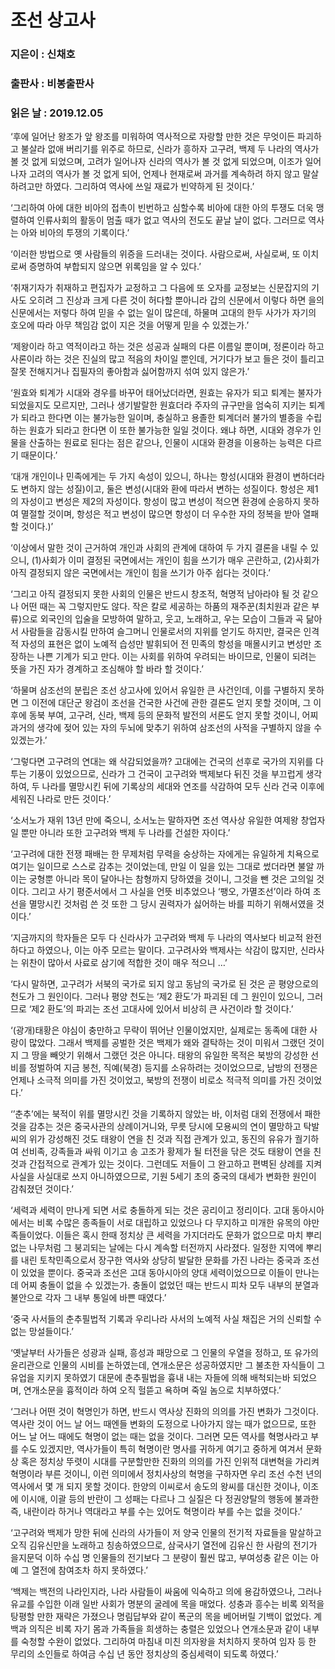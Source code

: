 # 조선 상고사
### 지은이 : 신채호
### 출판사 : 비봉출판사
### 읽은 날 : 2019.12.05

‘후에 일어난 왕조가 앞 왕조를 미워하여 역사적으로 자랑할 만한 것은 무엇이든 파괴하고 불살라 없애 버리기를 위주로 하므로, 신라가 흥하자 고구려, 백제 두 나라의 역사가 볼 것 없게 되었으며, 고려가 일어나자 신라의 역사가 볼 것 없게 되었으며, 이조가 일어나자 고려의 역사가 볼 것 없게 되어, 언제나 현재로써 과거를 계속하려 하지 않고 말살하려고만 하였다. 그리하여 역사에 쓰일 재료가 빈약하게 된 것이다.’

‘그리하여 아에 대한 비아의 접촉이 빈번하고 심할수록 비아에 대한 아의 투쟁도 더욱 맹렬하여 인류사회의 활동이 멈출 때가 없고 역사의 전도도 끝날 날이 없다. 그러므로 역사는 아와 비아의 투쟁의 기록이다.’

‘이러한 방법으로 옛 사람들의 위증을 드러내는 것이다. 사람으로써, 사실로써, 또 이치로써 증명하여 부합되지 않으면 위록임을 알 수 있다.’

‘취재기자가 취재하고 편집자가 교정하고 그 다음에 또 오자를 교정보는 신문잡지의 기사도 오히려 그 진상과 크게 다른 것이 허다할 뿐아니라 갑의 신문에서 이렇다 하면 을의 신문에서는 저렇다 하여 믿을 수 없는 일이 많은데, 하물며 고대의 한두 사가가 자기의 호오에 따라 아무 책임감 없이 지은 것을 어떻게 믿을 수 있겠는가.’

‘제왕이라 하고 역적이라고 하는 것은 성공과 실패의 다른 이름일 뿐이며, 정론이라 하고 사론이라 하는 것은 진실의 많고 적음의 차이일 뿐인데, 거기다가 보고 들은 것이 틀리고 잘못 전해지거나 집필자의 좋아함과 싫어함까지 섞여 있지 않은가.’

‘원효와 퇴계가 시대와 경우를 바꾸어 태어났더라면, 원효는 유자가 되고 퇴계는 불자가 되었을지도 모르지만, 그러나 생기발랄한 원효더라 주자의 규구만을 엄숙히 지키는 퇴계가 되라고 한다면 이는 불가능한 일이며, 충실하고 용졸한 퇴계더러 불가의 별종을 수립하는 원효가 되라고 한다면 이 또한 불가능한 일일 것이다. 왜냐 하면, 시대와 경우가 인물을 산출하는 원료로 된다는 점은 같으나, 인물이 시대와 환경을 이용하는 능력은 다르기 때문이다.’

‘대개 개인이나 민족에게는 두 가지 속성이 있으니, 하나는 항성(시대와 환경이 변하더라도 변하지 않는 성질)이고, 둘은 변성(시대와 환에 따라서 변하는 성질이다. 항성은 제1의 자성이고 변성은 제2의 자성이다. 항성이 많고 변성이 적으면 환경에 순응하지 못하여 멸절할 것이며, 항성은 적고 변성이 많으면 항성이 더 우수한 자의 정복을 받아 열패할 것이다.)’

‘이상에서 말한 것이 근거하여 개인과 사회의 관계에 대하여 두 가지 결론을 내릴 수 있으니, (1)사회가 이미 결정된 국면에서는 개인이 힘을 쓰기가 매우 곤란하고, (2)사회가 아직 결정되지 않은 국면에서는 개인이 힘을 쓰기가 아주 쉽다는 것이다.’

‘그리고 아직 결정되지 못한 사회의 인물은 반드시 창조적, 혁명적 남아라야 될 것 같으나 어떤 때는 꼭 그렇지만도 않다. 작은 칼로 세공하는 하품의 재주꾼(최치원과 같은 부류)으로 외국인의 입술을 모방하여 말하고, 웃고, 노래하고, 우는 모습이 그들과 곡 닮아서 사람들을 감동시킬 만하여 슬그머니 인물로서의 지위를 얻기도 하지만, 결국은 인격적 자성의 표현은 없이 노예적 습성만 발휘되어 전 민족의 항성을 매몰시키고 변성만 조장하는 나쁜 기계가 되고 만다. 이는 사회를 위하여 우려되는 바이므로, 인물이 되려는 뜻을 가진 자가 경계하고 조심해야 할 바라 할 것이다.’

‘하물며 삼조선의 분립은 조선 상고사에 있어서 유일한 큰 사건인데, 이를 구별하지 못하면 그 이전에 대단군 왕검이 조선을 건국한 사건에 관한 결론도 얻지 못할 것이며, 그 이후에 동북 부여, 고구려, 신라, 백제 등의 문화적 발전의 서론도 얻지 못할 것이니, 어찌 과거의 생각에 젖어 있는 자의 두뇌에 맞추기 위하여 삼조선의 사적을 구별하지 않을 수 있겠는가.’

‘그렇다면 고구려의 연대는 왜 삭감되었을까?
고대에는 건국의 선후로 국가의 지위를 다투는 기풍이 있었으므로, 신라가 그 건국이 고구려와 백제보다 뒤진 것을 부끄럽게 생각하여, 두 나라를 멸망시킨 뒤에 기록상의 세대와 연조를 삭감하여 모두 신라 건국 이후에 세워진 나라로 만든 것이다.’

‘소서노가 재위 13년 만에 죽으니, 소서노는 말하자면 조선 역사상 유일한 여제왕 창업자일 뿐만 아니라 또한 고구려와 백제 두 나라를 건설한 자이다.’

‘고구려에 대한 전쟁 패배는 한 무제처럼 무력을 숭상하는 자에게는 유일하게 치욕으로 여기는 일이므로 스스로 감추는 것이었는데, 만일 이 일을 있는 그대로 썼더라면 불알 까이는 궁형뿐 아니라 목이 달아나는 참형까지 당하였을 것이니, 그것을 뺀 것은 고의일 것이다. 그리고 사기 평준서에서 그 사실을 언뜻 비추었으나 ‘팽오, 가멸조선’이라 하여 조선을 멸망시킨 것처럼 쓴 것 또한 그 당시 권력자가 싫어하는 바를 피하기 위해서였을 것이다.’

‘지금까지의 학자들은 모두 다 신라사가 고구려와 백제 두 나라의 역사보다 비교적 완전하다고 하였으나, 이는 아주 모르는 말이다. 고구려사와 백제사는 삭감이 많지만, 신라사는 위찬이 많아서 사료로 삼기에 적합한 것이 매우 적으니 …’

‘다시 말하면, 고구려가 서북의 국가로 되지 않고 동남의 국가로 된 것은 곧 평양으로의 천도가 그 원인이다. 그러나 평양 천도는 ‘제2 환도’가 파괴된 데 그 원인이 있으니, 그러므로 ‘제2 환도’의 파괴는 조선 고대사에 있어서 비상히 큰 사건이라 할 것이다.’

‘(광개)태황은 야심이 충만하고 무략이 뛰어난 인물이었지만, 실제로는 동족에 대한 사랑이 많았다. 그래서 백제를 공벌한 것은 백제가 왜와 결탁하는 것이 미워서 그랬던 것이지 그 땅을 빼앗기 위해서 그랬던 것은 아니다.
태왕의 유일한 목적은 북방의 강성한 선비를 정벌하여 지금 봉천, 직예(북경) 등지를 소유하려는 것이었으므로, 남방의 전쟁은 언제나 소극적 의미를 가진 것이었고, 북방의 전쟁이 비로소 적극적 의미를 가진 것이었다.’

‘’춘추’에는 북적이 위를 멸망시킨 것을 기록하지 않았는 바, 이처럼 대외 전쟁에서 패한 것을 감추는 것은 중국사관의 상례이거니와, 무릇 당시에 모용씨의 연이 멸망하고 탁발씨의 위가 강성해진 것도 태왕이 연을 친 것과 직접 관계가 있고, 동진의 유유가 궐기하여 선비족, 강족들과 싸워 이기고 송 고조가 황제가 될 터전을 닦은 것도 태왕이 연을 친 것과 간접적으로 관계가 있는 것이다. 그런데도 저들이 그 완고하고 편벽된 상례를 지켜 사실을 사실대로 쓰지 아니하였으므로, 기원 5세기 초의 중국의 대세가 변화한 원인이 감춰졌던 것이다.’

‘세력과 세력이 만나게 되면 서로 충돌하게 되는 것은 공리이고 정리이다.
고대 동아시아에서는 비록 수많은 종족들이 서로 대립하고 있었으나 다 무지하고 미개한 유목의 야만족들이었다. 이들은 혹시 한때 정치상 큰 세력을 가지더라도 문화가 없으므로 마치 뿌리 없는 나무처럼 그 붕괴되는 날에는 다시 계속할 터전까지 사라졌다.
일정한 지역에 뿌리를 내린 토착민족으로서 장구한 역사와 상당히 발달한 문화를 가진 나라는 중국과 조선이 있었을 뿐이다. 중국과 조선은 고대 동아시아의 양대 세력이었으므로 이들이 만나는데 어찌 충돌이 없을 수 있겠는가. 충돌이 없었던 때는 반드시 피차 모두 내부의 분열과 불안으로 각자 그 내부 통일에 바쁜 때였다.’

‘중국 사서들의 춘추필법적 기록과 우리나라 사서의 노예적 사실 채집은 거의 신뢰할 수 없는 망설들이다.’

‘옛날부터 사가들은 성광과 실패, 흥성과 패망으로 그 인물의 우열을 정하고, 또 유가의 윤리관으로 인물의 시비를 논하였는데, 연개소문은 성공하였지만 그 불초한 자식들이 그 유업을 지키지 못하였기 대문에 춘추필법을 흉내 내는 자들에 의해 배척되는바 되었으며, 연개소문을 흉적이라 하여 오직 헐뜯고 욕하며 죽일 놈으로 치부하였다.’

‘그러나 어떤 것이 혁명인가 하면, 반드시 역사상 진화의 의의를 가진 변화가 그것이다.
역사란 것이 어느 날 어느 때엔들 변화의 도정으로 나아가지 않는 때가 없으므로, 또한 어느 날 어느 때에도 혁명이 없는 때는 없을 것이다. 그러면 모든 역사를 혁명사라고 부를 수도 있겠지만, 역사가들이 특히 혁명이란 명사를 귀하게 여기고 중하게 여겨서 문화상 혹은 정치상 뚜렷이 시대를 구분할만한 진화의 의의를 가진 인위적 대변혁을 가리켜 혁명이라 부른 것이니, 이런 의미에서 정치사상의 혁명을 구하자면 우리 조선 수천 년의 역사에서 몇 개 되지 못할 것이다.
한양의 이씨로서 송도의 왕씨를 대신한 것이나, 이조에 이시애, 이괄 등의 반란이 그 성패는 다르나 그 실질은 다 정권양탈의 행동에 불과한즉, 내란이라 하거나 역대라고 부를 수는 있어도 혁명이라 부를 수는 없을 것이다.’

‘고구려와 백제가 망한 뒤에 신라의 사가들이 저 양국 인물의 전기적 자료들을 말살하고 오직 김유신만을 노래하고 칭송하였으므로, 삼국사기 열전에 김유신 한 사람의 전기가 을지문덕 이하 수십 명 인물들의 전기보다 그 분량이 훨씬 많고, 부여성충 같은 이는 아예 그 열전에 참여조차 하지 못하였다.’

‘백제는 백전의 나라인지라, 나라 사람들이 싸움에 익숙하고 의에 용감하였으나, 그러나 유교를 수입한 이래 일반 사회가 명분의 굴레에 목을 매었다. 성충과 흥수는 비록 외적을 탕평할 만한 재략은 가졌으나 명림답부와 같이 폭군의 목을 베어버릴 기백이 없었다. 계백과 의직은 비록 자기 몸과 가족들을 희생하는 충렬은 있었으나 연개소문과 같이 내부를 숙청할 수완이 없었다. 그리하여 마침내 미친 의자왕을 처치하지 못하여 임자 등 한 무리의 소인들로 하여금 수십 년 동안 정치상의 중심세력이 되도록 하였다.’